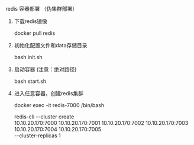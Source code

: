 redis 容器部署 （伪集群部署）


1. 下载redis镜像
    
    docker pull redis
    
2. 初始化配置文件和data存储目录

    bash init.sh

3. 启动容器  (注意：绝对路径)

    bash start.sh

4. 进入任意容器，创建redis集群

    docker exec -it redis-7000 /bin/bash

    redis-cli --cluster create \
    10.10.20.170:7000 10.10.20.170:7001 10.10.20.170:7002 10.10.20.170:7003 10.10.20.170:7004 10.10.20.170:7005 \
    --cluster-replicas 1


 